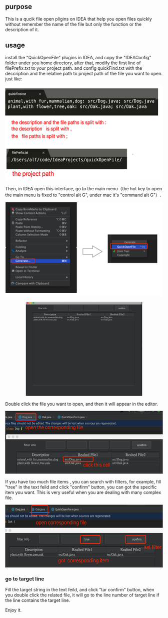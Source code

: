 ## purpose 

This is a qucik file open pligins on IDEA that help you open files quickly without remember the name of the file but only the function or the description of it.

## usage 

install the "QuickOpenFile" plugins  in IDEA, and  copy the  "IDEAConfig" folder under you home directory, after that, modify the first line of   filePrefix.txt  to your project  path. and config quickFind.txt with the deccription  and the relative path to project path   of the file you want to open. just like:

<p align="center">
  <img src="pic/config.png" height="300"  />
</p>
 

Then, in IDEA open this interface, go to the main menu（the hot key to open the main menu is fixed to "control alt G", under mac it's "command alt G"）.
 
<p align="center">
  <img src="pic/use1.png" height="300"  />
</p>
<p align="center">
  <img src="pic/main.png" height="300"  />
</p>
 


Double click the file you want to open, and then it will appear in the  editor.  
 
<p align="center">
  <img src="pic/demo1.png" height="200"  />
</p>
 


If you have too much file items , you can search with filters, for example, fill "tree" in the text feild and click "confirm" button, you can got the  specific item you want.  This is very useful when you are dealing with many complex file.

<p align="center">
  <img src="pic/filter.png" height="200"  />
</p>

### go to target line 

 Fill the target string in the  text feild, and click "tar confirm" button,  when you double click the related file, it will go to the line number of  target line if the line contains the target line. 

Enjoy it.
